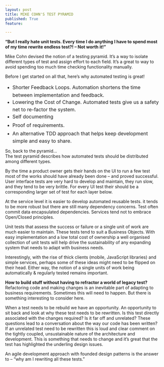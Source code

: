 ```yaml
---
layout: post
title: MIKE COHN'S TEST PYRAMID
published: True
feature: 

---
```


**“But I really hate unit tests. Every time I do anything I have to spend most of my time rewrite endless test?! – Not worth it!”**

Mike Cohn devised the notion of a testing pyramid. It’s a way to isolate different types of test and assign effort to each field. It’s a great to way to avoid spending too much time checking functionality manually.

Before I get started on all that, here’s why automated testing is great!

*   <span style="line-height: 1.714285714; font-size: 1rem;">Shorter Feedback Loops. Automation shortens the time between implementation and feedback.</span>
*   <span style="line-height: 1.714285714; font-size: 1rem;">Lowering the Cost of Change. Automated tests give us a safety net to re-factor the system.</span>
*   <span style="line-height: 1.714285714; font-size: 1rem;">Self documenting</span>
*   <span style="line-height: 1.714285714; font-size: 1rem;">Proof of requirements.</span>
*   <span style="line-height: 1.714285714; font-size: 1rem;">An alternative TDD approach that helps keep development simple and easy to share.</span>

So, back to the pyramid…  
The test pyramid describes how automated tests should be distributed among different types.

By the time a product owner gets their hands on the UI to run a few test most of the works should have already been done – and proved successful. User interface tests are very hard to develop and maintain, they run slow, and they tend to be very brittle. For every UI test their should be a corresponding larger set of test for each layer below.

At the service level it is easier to develop automated reusable tests. it tends to be more robust but there are still many dependency concerns. Test often commit data encapsulated dependencies. Services tend not to embrace Open/Closed principles.

Unit tests that assess the success or failure or a single unit of work are much easier to maintain. These tests tend to suit a Business Objects. With easy implementation and a low total cost of ownership a well organised collection of unit tests will help drive the sustainability of any expanding system that needs to adapt with business needs.

Interestingly, with the rise of thick clients (mobile, JavaScript libraries) and simple services, perhaps some of these ideas might need to be flipped on their head. Either way, the notion of a single units of work being automatically & regularly tested remains important.

**How to build stuff without having to refractor a world of legacy test?**  
Refactoring code and making changes is an inevitable part of adapting to business requirements. Sometimes this will need to happen. But there is something interesting to consider here.

When a test needs to be rebuild we have an opportunity. An opportunity to sit back and look at why these test needs to be rewritten. Is this test directly associated with the changes required? Is it far off and unrelated? These questions lead to a conversation about the way our code has been written? If an unrelated test need to be rewritten this is loud and clear comment on the tightly coupled, unsustainable nature of the architecture and development. This is something that needs to change and it’s great that the test has highlighted the underling design issues.

An agile development approach with founded design patterns is the answer to – “why am I rewriting all these tests.”